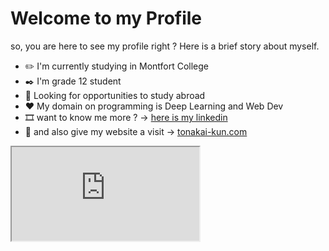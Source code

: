 # Welcome to my Profile
so, you are here to see my profile right ?
Here is a brief story about myself.

- ✏️ I'm currently studying in Montfort College
- ✒️ I'm grade 12 student
- 🛫 Looking for opportunities to study abroad
- ❤️ My domain on programming is Deep Learning and Web Dev
- 🎞️ want to know me more ? -> [here is my linkedin](https://www.linkedin.com/in/amorn-phanturat-0b52b1220/)
- 🍁 and also give my website a visit -> [tonakai-kun.com](https://www.tonakai-kun.com)

<iframe src="https://skyline.github.com/ShadeOfOmuro/2021"></iframee>

